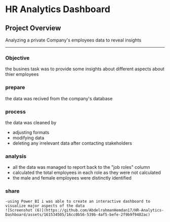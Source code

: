 # HR Analytics Dashboard
## Project Overview

Analyzing a private Company's employees data to reveal insights

---

### Objective 

the busines task was to provide some insights about different aspects about thier employees

### prepare

the data was recived from the company's database

### process

the data was cleaned by 

- adjusting formats
- modifying data
- deleting any irrelevant data after contacting stakeholders

### analysis

  - all the data was managed to report back to the "job roles" column
  - calculated the total employees in each role as they were not calculated
  - the male and female employees were distinctly identified

 ### share


    -using Power BI i was able to create an interactive dashboard to visualize major aspects of the data
    ![Screenshot (6)](https://github.com/AbdelrahmanHemdan17/HR-Analytics-Dashboard/assets/161534505/16cc0b56-539b-4af5-befe-2f9b9f9402ac)

